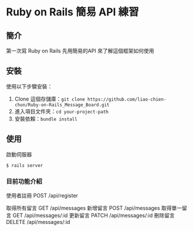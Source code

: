 # Ruby on Rails 簡易 API 練習 

## 簡介

第一次寫 Ruby on Rails 先用簡易的API 來了解這個框架如何使用

## 安裝

使用以下步驟安裝：

1. Clone 這個存儲庫：`git clone https://github.com/liao-chien-chun/Ruby-on-Rails_Message_Board.git`
2. 進入項目文件夾：`cd your-project-path`
3. 安裝依賴：`bundle install`

## 使用

啟動伺服器

```bash
$ rails server
```

### 目前功能介紹
使用者註冊
POST /api/register

取得所有留言
GET /api/messages
新增留言
POST /api/messages
取得單一留言
GET /api/messages/:id
更新留言
PATCH /api/messages/:id
刪除留言
DELETE /api/messages/:id